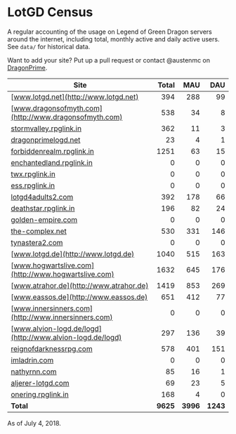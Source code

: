 # LotGD Census
A regular accounting of the usage on Legend of Green Dragon servers around the internet, including total, monthly active and daily active users. See `data/` for historical data.

Want to add your site? Put up a pull request or contact @austenmc on [DragonPrime](http://dragonprime.net).


Site | Total | MAU | DAU
--- | ---:| ---:| ---:
[www.lotgd.net](http://www.lotgd.net)|394|288|99
[www.dragonsofmyth.com](http://www.dragonsofmyth.com)|538|34|8
[stormvalley.rpglink.in](http://stormvalley.rpglink.in)|362|11|3
[dragonprimelogd.net](http://dragonprimelogd.net)|23|4|1
[forbiddenrealm.rpglink.in](http://forbiddenrealm.rpglink.in)|1251|63|15
[enchantedland.rpglink.in](http://enchantedland.rpglink.in)|0|0|0
[twx.rpglink.in](http://twx.rpglink.in)|0|0|0
[ess.rpglink.in](http://ess.rpglink.in)|0|0|0
[lotgd4adults2.com](http://lotgd4adults2.com)|392|178|66
[deathstar.rpglink.in](http://deathstar.rpglink.in)|196|82|24
[golden-empire.com](http://golden-empire.com)|0|0|0
[the-complex.net](http://the-complex.net)|530|331|146
[tynastera2.com](http://tynastera2.com)|0|0|0
[www.lotgd.de](http://www.lotgd.de)|1040|515|163
[www.hogwartslive.com](http://www.hogwartslive.com)|1632|645|176
[www.atrahor.de](http://www.atrahor.de)|1419|853|269
[www.eassos.de](http://www.eassos.de)|651|412|77
[www.innersinners.com](http://www.innersinners.com)|0|0|0
[www.alvion-logd.de/logd](http://www.alvion-logd.de/logd)|297|136|39
[reignofdarknessrpg.com](http://reignofdarknessrpg.com)|578|401|151
[imladrin.com](http://imladrin.com)|0|0|0
[nathyrnn.com](http://nathyrnn.com)|85|16|1
[aljerer-lotgd.com](http://aljerer-lotgd.com)|69|23|5
[onering.rpglink.in](http://onering.rpglink.in)|168|4|0
**Total**|**9625**|**3996**|**1243**

As of July 4, 2018.
